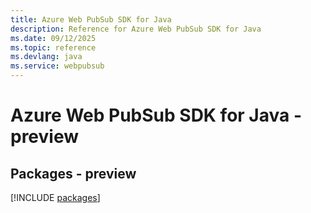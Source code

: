 ```yaml
---
title: Azure Web PubSub SDK for Java
description: Reference for Azure Web PubSub SDK for Java
ms.date: 09/12/2025
ms.topic: reference
ms.devlang: java
ms.service: webpubsub
---
```

# Azure Web PubSub SDK for Java - preview
## Packages - preview
[!INCLUDE [packages](web-pubsub-index.md)]